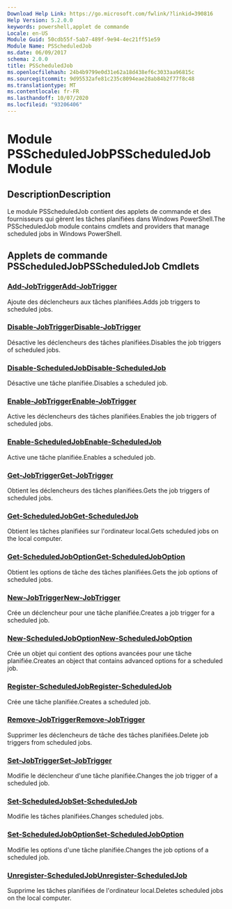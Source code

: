 ```yaml
---
Download Help Link: https://go.microsoft.com/fwlink/?linkid=390816
Help Version: 5.2.0.0
keywords: powershell,applet de commande
Locale: en-US
Module Guid: 50cdb55f-5ab7-489f-9e94-4ec21ff51e59
Module Name: PSScheduledJob
ms.date: 06/09/2017
schema: 2.0.0
title: PSScheduledJob
ms.openlocfilehash: 24b4b9799e0d31e62a18d438ef6c3033aa96815c
ms.sourcegitcommit: 9d95532afe81c235c8094eae28ab84b2f77f8c48
ms.translationtype: MT
ms.contentlocale: fr-FR
ms.lasthandoff: 10/07/2020
ms.locfileid: "93206406"
---
```

# <span data-ttu-id="c779f-103">Module PSScheduledJob</span><span class="sxs-lookup"><span data-stu-id="c779f-103">PSScheduledJob Module</span></span>

## <span data-ttu-id="c779f-104">Description</span><span class="sxs-lookup"><span data-stu-id="c779f-104">Description</span></span>

<span data-ttu-id="c779f-105">Le module PSScheduledJob contient des applets de commande et des fournisseurs qui gèrent les tâches planifiées dans Windows PowerShell.</span><span class="sxs-lookup"><span data-stu-id="c779f-105">The PSScheduledJob module contains cmdlets and providers that manage scheduled jobs in Windows PowerShell.</span></span>

## <span data-ttu-id="c779f-106">Applets de commande PSScheduledJob</span><span class="sxs-lookup"><span data-stu-id="c779f-106">PSScheduledJob Cmdlets</span></span>

### [<span data-ttu-id="c779f-107">Add-JobTrigger</span><span class="sxs-lookup"><span data-stu-id="c779f-107">Add-JobTrigger</span></span>](Add-JobTrigger.md)
<span data-ttu-id="c779f-108">Ajoute des déclencheurs aux tâches planifiées.</span><span class="sxs-lookup"><span data-stu-id="c779f-108">Adds job triggers to scheduled jobs.</span></span>

### [<span data-ttu-id="c779f-109">Disable-JobTrigger</span><span class="sxs-lookup"><span data-stu-id="c779f-109">Disable-JobTrigger</span></span>](Disable-JobTrigger.md)
<span data-ttu-id="c779f-110">Désactive les déclencheurs des tâches planifiées.</span><span class="sxs-lookup"><span data-stu-id="c779f-110">Disables the job triggers of scheduled jobs.</span></span>

### [<span data-ttu-id="c779f-111">Disable-ScheduledJob</span><span class="sxs-lookup"><span data-stu-id="c779f-111">Disable-ScheduledJob</span></span>](Disable-ScheduledJob.md)
<span data-ttu-id="c779f-112">Désactive une tâche planifiée.</span><span class="sxs-lookup"><span data-stu-id="c779f-112">Disables a scheduled job.</span></span>

### [<span data-ttu-id="c779f-113">Enable-JobTrigger</span><span class="sxs-lookup"><span data-stu-id="c779f-113">Enable-JobTrigger</span></span>](Enable-JobTrigger.md)
<span data-ttu-id="c779f-114">Active les déclencheurs des tâches planifiées.</span><span class="sxs-lookup"><span data-stu-id="c779f-114">Enables the job triggers of scheduled jobs.</span></span>

### [<span data-ttu-id="c779f-115">Enable-ScheduledJob</span><span class="sxs-lookup"><span data-stu-id="c779f-115">Enable-ScheduledJob</span></span>](Enable-ScheduledJob.md)
<span data-ttu-id="c779f-116">Active une tâche planifiée.</span><span class="sxs-lookup"><span data-stu-id="c779f-116">Enables a scheduled job.</span></span>

### [<span data-ttu-id="c779f-117">Get-JobTrigger</span><span class="sxs-lookup"><span data-stu-id="c779f-117">Get-JobTrigger</span></span>](Get-JobTrigger.md)
<span data-ttu-id="c779f-118">Obtient les déclencheurs des tâches planifiées.</span><span class="sxs-lookup"><span data-stu-id="c779f-118">Gets the job triggers of scheduled jobs.</span></span>

### [<span data-ttu-id="c779f-119">Get-ScheduledJob</span><span class="sxs-lookup"><span data-stu-id="c779f-119">Get-ScheduledJob</span></span>](Get-ScheduledJob.md)
<span data-ttu-id="c779f-120">Obtient les tâches planifiées sur l'ordinateur local.</span><span class="sxs-lookup"><span data-stu-id="c779f-120">Gets scheduled jobs on the local computer.</span></span>

### [<span data-ttu-id="c779f-121">Get-ScheduledJobOption</span><span class="sxs-lookup"><span data-stu-id="c779f-121">Get-ScheduledJobOption</span></span>](Get-ScheduledJobOption.md)
<span data-ttu-id="c779f-122">Obtient les options de tâche des tâches planifiées.</span><span class="sxs-lookup"><span data-stu-id="c779f-122">Gets the job options of scheduled jobs.</span></span>

### [<span data-ttu-id="c779f-123">New-JobTrigger</span><span class="sxs-lookup"><span data-stu-id="c779f-123">New-JobTrigger</span></span>](New-JobTrigger.md)
<span data-ttu-id="c779f-124">Crée un déclencheur pour une tâche planifiée.</span><span class="sxs-lookup"><span data-stu-id="c779f-124">Creates a job trigger for a scheduled job.</span></span>

### [<span data-ttu-id="c779f-125">New-ScheduledJobOption</span><span class="sxs-lookup"><span data-stu-id="c779f-125">New-ScheduledJobOption</span></span>](New-ScheduledJobOption.md)
<span data-ttu-id="c779f-126">Crée un objet qui contient des options avancées pour une tâche planifiée.</span><span class="sxs-lookup"><span data-stu-id="c779f-126">Creates an object that contains advanced options for a scheduled job.</span></span>

### [<span data-ttu-id="c779f-127">Register-ScheduledJob</span><span class="sxs-lookup"><span data-stu-id="c779f-127">Register-ScheduledJob</span></span>](Register-ScheduledJob.md)
<span data-ttu-id="c779f-128">Crée une tâche planifiée.</span><span class="sxs-lookup"><span data-stu-id="c779f-128">Creates a scheduled job.</span></span>

### [<span data-ttu-id="c779f-129">Remove-JobTrigger</span><span class="sxs-lookup"><span data-stu-id="c779f-129">Remove-JobTrigger</span></span>](Remove-JobTrigger.md)
<span data-ttu-id="c779f-130">Supprimer les déclencheurs de tâche des tâches planifiées.</span><span class="sxs-lookup"><span data-stu-id="c779f-130">Delete job triggers from scheduled jobs.</span></span>

### [<span data-ttu-id="c779f-131">Set-JobTrigger</span><span class="sxs-lookup"><span data-stu-id="c779f-131">Set-JobTrigger</span></span>](Set-JobTrigger.md)
<span data-ttu-id="c779f-132">Modifie le déclencheur d'une tâche planifiée.</span><span class="sxs-lookup"><span data-stu-id="c779f-132">Changes the job trigger of a scheduled job.</span></span>

### [<span data-ttu-id="c779f-133">Set-ScheduledJob</span><span class="sxs-lookup"><span data-stu-id="c779f-133">Set-ScheduledJob</span></span>](Set-ScheduledJob.md)
<span data-ttu-id="c779f-134">Modifie les tâches planifiées.</span><span class="sxs-lookup"><span data-stu-id="c779f-134">Changes scheduled jobs.</span></span>

### [<span data-ttu-id="c779f-135">Set-ScheduledJobOption</span><span class="sxs-lookup"><span data-stu-id="c779f-135">Set-ScheduledJobOption</span></span>](Set-ScheduledJobOption.md)
<span data-ttu-id="c779f-136">Modifie les options d'une tâche planifiée.</span><span class="sxs-lookup"><span data-stu-id="c779f-136">Changes the job options of a scheduled job.</span></span>

### [<span data-ttu-id="c779f-137">Unregister-ScheduledJob</span><span class="sxs-lookup"><span data-stu-id="c779f-137">Unregister-ScheduledJob</span></span>](Unregister-ScheduledJob.md)
<span data-ttu-id="c779f-138">Supprime les tâches planifiées de l'ordinateur local.</span><span class="sxs-lookup"><span data-stu-id="c779f-138">Deletes scheduled jobs on the local computer.</span></span>
